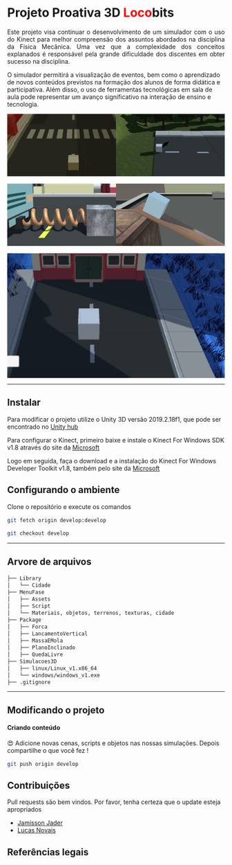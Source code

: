 ﻿# Projeto Proativa 3D <font color = 'red'>Loco</font>bits

<p align = "justify">
Este projeto visa continuar o desenvolvimento de um simulador com o uso do Kinect para melhor compreensão dos assuntos abordados na disciplina da Física Mecânica. Uma vez que a complexidade dos conceitos explanados é responsável pela grande dificuldade dos discentes em obter sucesso na disciplina.  

O simulador permitirá a visualização de eventos, bem como o aprendizado de novos conteúdos previstos na formação dos alunos de forma didática e participativa.  Além disso, o uso de ferramentas tecnológicas em sala de aula pode representar um avanço significativo na interação de ensino e tecnologia.
</p>

<div style = "display : flex">
    <img style = "width: 50%" src = "./imagens/forca01.png">
    <img style = "width: 50%" src = "./imagens/lancamento01.png">
</div>
<br>

<div style = "display : flex">
    <img style = "width: 50%" src = "./imagens/massa01.png">
    <img style = "width: 50%" src = "./imagens/plano01.png">
</div>
<br>

<div style = "display : flex">
    <img style = "width: 100%" src = "./imagens/queda01.png">
</div>
<hr>

## Instalar

Para modificar o projeto utilize o Unity 3D versão  2019.2.18f1, que pode ser encontrado no [Unity hub](https://store.unity.com/pt/download)

Para configurar o Kinect, primeiro baixe e instale o Kinect For Windows SDK v1.8 através do site da [Microsoft](https://www.microsoft.com/en-us/download/details.aspx?id=40278)

Logo em seguida, faça o download e a instalação do Kinect For Windows Developer Toolkit v1.8, também pelo site da [Microsoft](https://www.microsoft.com/en-us/download/details.aspx?id=40276)

## Configurando o ambiente

Clone o repositório e execute os comandos

```bash
git fetch origin develop:develop 
```

```bash
git checkout develop
```
<hr>

## Arvore de arquivos 

```
├── Library
│   └── Cidade
├── MenuFase
│   ├── Assets
│   ├── Script
│   └── Materiais, objetos, terrenos, texturas, cidade
├── Package
│   ├── Forca
│   ├── LancamentoVertical
│   ├── MassaEMola
│   ├── PlanoInclinado
│   ├── QuedaLivre
├── Simulacoes3D
│   ├── linux/Linux_v1.x86_64
│   └── windows/windows_v1.exe
├── .gitignore
```

<hr>

## Modificando o projeto

<h4>Criando conteúdo</h4>

😍 Adicione novas cenas, scripts e objetos nas nossas simulações. Depois compartilhe o que você fez !

```bash
git push origin develop
``` 

## Contribuições
Pull requests são bem vindos. Por favor, tenha certeza que o update esteja apropriados
 
 - [Jamisson Jader](https://www.instagram.com/jjader03/)
 - [Lucas Novais](https://www.instagram.com/l.novais_s/)

## Referências legais

